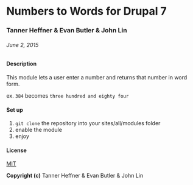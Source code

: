 # Numbers to Words for Drupal 7

### Tanner Heffner & Evan Butler & John Lin

###### June 2, 2015

#### Description

This module lets a user enter a number and returns that number in word form.

ex. `384` becomes `three hundred and eighty four`

#### Set up

1. `git clone` the repository into your sites/all/modules folder
2. enable the module
3. enjoy

#### License

[MIT](https://github.com/twbs/bootstrap/blob/master/LICENSE)

**Copyright (c)** Tanner Heffner & Evan Butler & John Lin
